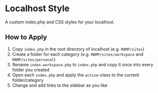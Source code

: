 # Localhost Style

A custom index.php and CSS styles for your localhost.

## How to Apply

1. Copy `index.php` in the root directory of localhost (e.g. `MAMP/sites`)
2. Create a folder for each category (e.g. `MAMP/sites/workspace` and `MAMP/sites/personal`)
3. Rename `index-workspace.php` to `index.php` and copy it once into every folder you created
4. Open each `index.php` and apply the `active`-class to the current folder/category
5. Change and add links to the sidebar as you like
